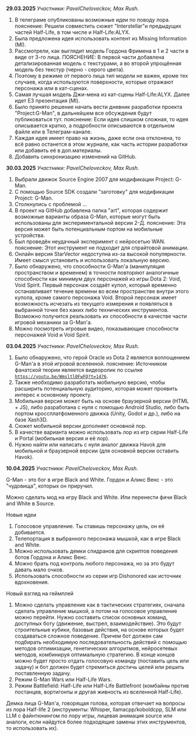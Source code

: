 **29.03.2025**
	*Участники: PavelCheloveckov, Max Rush.*
1. В телеграме опубликованы возможные идеи по поводу лора.
	пояснение: Решили совместить сюжет "Interstellar"и предыдущих частей Half-Life,
	в том числе и Half-Life:ALYX.
2. Была предложена идея использовать контент из Missing Information (MI).
3. Рассмотрели, как выглядит модель Гордона Фримена в 1 и 2 части в виде от 3-го лица.
	ПОЯСНЕНИЕ: В первой части добавлена детализированная модель с текстурами, а во второй 
	упрощённая модель без текстур (черно - серого цвета).
4. Поэтому в режиме от первого лица тип модели не важен, кроме тех случаев, когда используются поверхности, которые отражают персонажа или в кат-сценах.
5. Самая лучшая модель Джи-мена из кат-сцены Half-Life:ALYX. Далее идет E3 презентация (MI).
6. Было принято решение начать вести дневник разработки проекта "Project:G-Man", в дальнейшем все обсуждения будут публиковаться тут.
	пояснение:  Если идея слишком сложная, то идея описывается кратко, а подробности описываются в отдельном файле или в Телеграм-канале.
7. Каждая идея имеет право на жизнь, даже если она отклонена, то всё равно останется в этом журнале, как часть истории разработки или добавить её в доп.материалы.
8. Добавить синхронизацию изменений на GitHub.

**30.03.2025**
	*Участники: PavelCheloveckov, Max Rush.*
1. Выбрали движок Source Engine 2007 для модификации Project: G-Man.
2. С помощью Source SDK создали "заготовку" для модификации Project: G-Man.
3. Столкнулись с проблемой …
4. В проект на GitHub добавлена папка "art", которая содержит возможные варианты образа G-Man, которые могут быть использованы для экспериментальной версии 2-Д.
	пояснение: Эта версия может быть потенциальным портом на мобильные устройства.
5. Был проведён неудачный эксперимент с нейросетью WAN.
	пояснение: Этот инструмент не подходит для спрайтовой анимации.
6. Онлайн версия StarVector недоступна из-за высокой популярности. Имеет смысл установить и использовать локальную версию.
7. Было обнаружено, что способности G-Man'а (манипуляция пространством и временем) в точности повторяют аналогичные способности как минимум двух персонажей из игры Dota 2: Void, Void Spirit. Первый персонаж создаёт купол, который временно останавливает течение времени во всем пространстве внутри этого купола, кроме самого персонажа Void. Второй персонаж имеет возможность исчезать из текущего измерения и появляться в выбранной точке без каких либо технических инструментов. Возможно получится  реальзовать их способности в качестве части игровой механики за G-Man'а.
8. Можно посмотреть игровые видео, показывающие способности персонажей Void и Void Spirit.

**03.04.2025**
	*Участники: PavelCheloveckov, Max Rush.*
1. Было обнаружено, что герой Oracle из Dota 2 является воплощением G-Man'а в этой игровой вселенной.
	пояснение: Источником фанатской теории является видеоролик по ссылке [``https://youtu.be/Wmsltl0FwFQ?t=1476``](`https://youtu.be/Wmsltl0FwFQ?t=1476`).
2. Также необходимо разработать мобильную версию, чтобы расширить потенциальную аудиторию, которая может проявить интерес к основному проекту.
3. Мобильная версия может быть на основе браузерной версии (HTML + JS), либо разработана с нуля с помощью Android Studio, либо быть портом кроссплатфоменного движка (Unity, Godot и др.), либо на базе Xash3D.
4. Сюжет мобильной версии дополняет основной лор.
5. В качестве варианта можно использовать лор из игр серии Half-Life и Portal (мобильная версия и её лор).
6.  Нужно найти или написать с нуля аналог движка Havok для мобильной и браузерной версии (для основной версии оставить Havok).

**10.04.2025**
	*Участники: PavelCheloveckov, Max Rush.*
 
G-Man - это бог в игре Black and White. Гордон и Аликс Венс - это "чудовища", которых он приручил.

Можно сделать мод на игру Black and White. Или перенести фичи Black and White в Source.

Новые идеи 
1. Голосовое управление. Ты ставишь персонажу цель, он её добивается.
2. Телепортация в выбранного персонажа мышкой, как в игре Black and White.
3. Можно использовать демки спидранов для скриптов поведения ботов Гордона и Аликс Венс.
4. Можно брать под контроль любого персонажа, но за это будут давать мало очков.
5. Использовать способности из серии игр Dishonored как источник вдохновения.

Новый взгляд на геймплей
1. Можно сделать управление как в тактических стратегиях, сначала сделать управление мышкой, а потом на голосовое управление можно перейти. Нужно составить список основных команд, доступных боту (движение, выстрел, взаимодействие). Это будут строительные кубики, базовые действия, на основе которых будет создаваться сложное поведение. Причем бот должен сам подбирать необходимую последовательность действий с помощью методов оптимизации, генетических алгоритмов, нейросетевых методов, комбинируя оптимальную стратегию. В конце концов можно будет просто отдать голосовую команду (поставить цель или задачу) и бот должен будет стремиться достичь целей или решить поставленную задачу. 
2. Режим G-Man Wars или Half-Life Wars.
3. Режим Battlefield: Half-Life или Half-Life Battlefront (комбайны против постанцев, вортигонты и другая живность из вселенной Half-Life). 

Демка лица G-Man'a, говорящая голова, которая отвечает на вопросы из лора Half-life 2 (инструменты: Whisper, llamacpp/koboldcpp, SLM или LLM с файнтюнингом по лору игры, лицевая анимация source или аналоги, если найдутся более подходящие замены этих инструментов, то использовать их).
   
